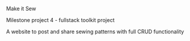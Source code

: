 Make it Sew

Milestone project 4 - fullstack toolkit project

A website to post and share sewing patterns with full CRUD functionality